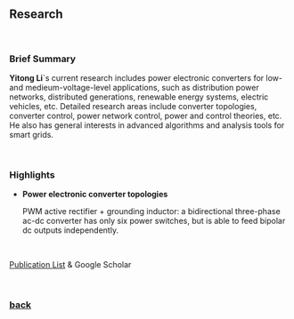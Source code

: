 <br />

## Research

<br />

### Brief Summary

**Yitong Li**`s current research includes power electronic converters for low- and medieum-voltage-level applications, such as distribution power networks, distributed generations, renewable energy systems, electric vehicles, etc. Detailed research areas include converter topologies, converter control, power network control, power and control theories, etc. He also has general interests in advanced algorithms and analysis tools for smart grids.

<br />

### Highlights

* **Power electronic converter topologies**

    PWM active rectifier + grounding inductor: a bidirectional three-phase ac-dc converter has only six power switches, but is able to feed bipolar dc outputs independently.

<br />

[Publication List](https://yt-li.github.io/publication) & Google Scholar

<br />

### [back](https://yt-li.github.io/)

